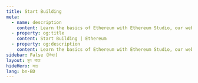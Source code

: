 ```yaml
---
title: Start Building
meta:
  - name: description
    content: Learn the basics of Ethereum with Ethereum Studio, our web-based IDE for building and testing smart contracts.
  - property: og:title
    content: Start Building | Ethereum
  - property: og:description
    content: Learn the basics of Ethereum with Ethereum Studio, our web-based IDE for building and testing smart contracts.
sidebar: False (মিথ্যা)
layout: মূল পাতা
hideHero: সত্য
lang: bn-BD
---
```


<BuildPage />
